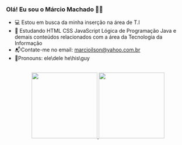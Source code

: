 ### Olá! Eu sou o Márcio Machado 🧑‍💻

- 💻 Estou em busca da minha inserção na área de T.I
- 📖 Estudando HTML CSS JavaScript Lógica de Programação Java e demais conteúdos relacionados com a área da Tecnologia da Informação
- 📬Contate-me no email: marcioilson@yahoo.com.br
- 🦂Pronouns: ele\dele he\his\guy

<br>
<div align="center" dir="auto">
  <a href="https://github.com/MARCIO-MACH4DO">
  <img height="180em" src="https://github-readme-stats.vercel.app/api?username=MARCIO-MACH4DO&amp;show_icons=true&amp;theme=highcontrast&amp;include_all_commits=true&amp;count_private=true" style="max-width: 100%;">
  <img height="180em" src="https://github-readme-stats.vercel.app/api/top-langs/?username=MARCIO-MACH4DO&amp;layout=compact&amp;langs_count=7&amp;theme=highcontrast" style="max-width: 100%;">
</a></div>
